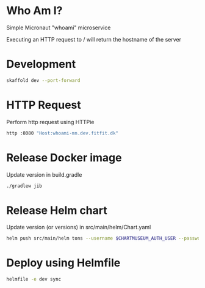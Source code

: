 # Who Am I?
Simple Micronaut "whoami" microservice

Executing an HTTP request to / will return the hostname of the server

# Development
```bash
skaffold dev --port-forward
```

# HTTP Request
Perform http request using HTTPie

```bash
http :8080 "Host:whoami-mn.dev.fitfit.dk"
```

# Release Docker image
Update version in build.gradle

```bash
./gradlew jib
```

# Release Helm chart
Update version (or versions) in src/main/helm/Chart.yaml

```bash
helm push src/main/helm tons --username $CHARTMUSEUM_AUTH_USER --password $CHARTMUSEUM_AUTH_PASS
```

# Deploy using Helmfile
```bash
helmfile -e dev sync
```
